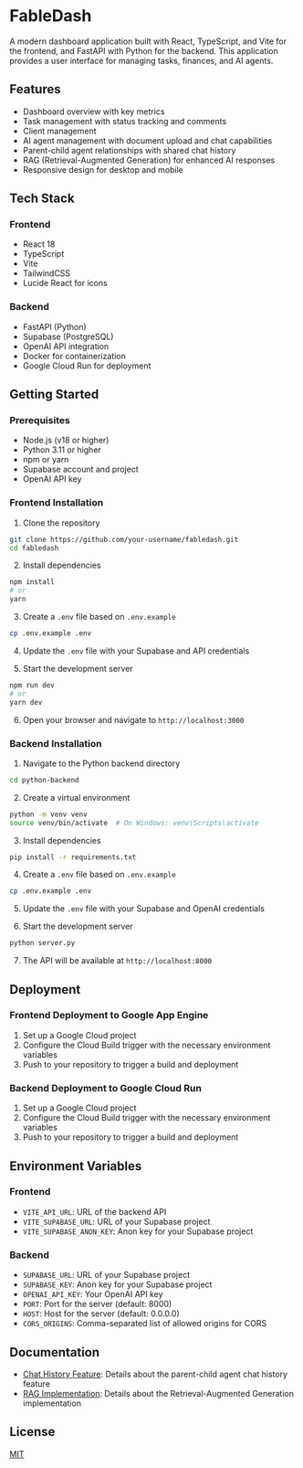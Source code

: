 # FableDash

A modern dashboard application built with React, TypeScript, and Vite for the frontend, and FastAPI with Python for the backend. This application provides a user interface for managing tasks, finances, and AI agents.

## Features

- Dashboard overview with key metrics
- Task management with status tracking and comments
- Client management
- AI agent management with document upload and chat capabilities
- Parent-child agent relationships with shared chat history
- RAG (Retrieval-Augmented Generation) for enhanced AI responses
- Responsive design for desktop and mobile

## Tech Stack

### Frontend
- React 18
- TypeScript
- Vite
- TailwindCSS
- Lucide React for icons

### Backend
- FastAPI (Python)
- Supabase (PostgreSQL)
- OpenAI API integration
- Docker for containerization
- Google Cloud Run for deployment

## Getting Started

### Prerequisites

- Node.js (v18 or higher)
- Python 3.11 or higher
- npm or yarn
- Supabase account and project
- OpenAI API key

### Frontend Installation

1. Clone the repository
```bash
git clone https://github.com/your-username/fabledash.git
cd fabledash
```

2. Install dependencies
```bash
npm install
# or
yarn
```

3. Create a `.env` file based on `.env.example`
```bash
cp .env.example .env
```

4. Update the `.env` file with your Supabase and API credentials

5. Start the development server
```bash
npm run dev
# or
yarn dev
```

6. Open your browser and navigate to `http://localhost:3000`

### Backend Installation

1. Navigate to the Python backend directory
```bash
cd python-backend
```

2. Create a virtual environment
```bash
python -m venv venv
source venv/bin/activate  # On Windows: venv\Scripts\activate
```

3. Install dependencies
```bash
pip install -r requirements.txt
```

4. Create a `.env` file based on `.env.example`
```bash
cp .env.example .env
```

5. Update the `.env` file with your Supabase and OpenAI credentials

6. Start the development server
```bash
python server.py
```

7. The API will be available at `http://localhost:8000`

## Deployment

### Frontend Deployment to Google App Engine

1. Set up a Google Cloud project
2. Configure the Cloud Build trigger with the necessary environment variables
3. Push to your repository to trigger a build and deployment

### Backend Deployment to Google Cloud Run

1. Set up a Google Cloud project
2. Configure the Cloud Build trigger with the necessary environment variables
3. Push to your repository to trigger a build and deployment

## Environment Variables

### Frontend
- `VITE_API_URL`: URL of the backend API
- `VITE_SUPABASE_URL`: URL of your Supabase project
- `VITE_SUPABASE_ANON_KEY`: Anon key for your Supabase project

### Backend
- `SUPABASE_URL`: URL of your Supabase project
- `SUPABASE_KEY`: Anon key for your Supabase project
- `OPENAI_API_KEY`: Your OpenAI API key
- `PORT`: Port for the server (default: 8000)
- `HOST`: Host for the server (default: 0.0.0.0)
- `CORS_ORIGINS`: Comma-separated list of allowed origins for CORS

## Documentation

- [Chat History Feature](python-backend/CHAT_HISTORY_FEATURE.md): Details about the parent-child agent chat history feature
- [RAG Implementation](python-backend/RAG_IMPLEMENTATION.md): Details about the Retrieval-Augmented Generation implementation

## License

[MIT](LICENSE)
